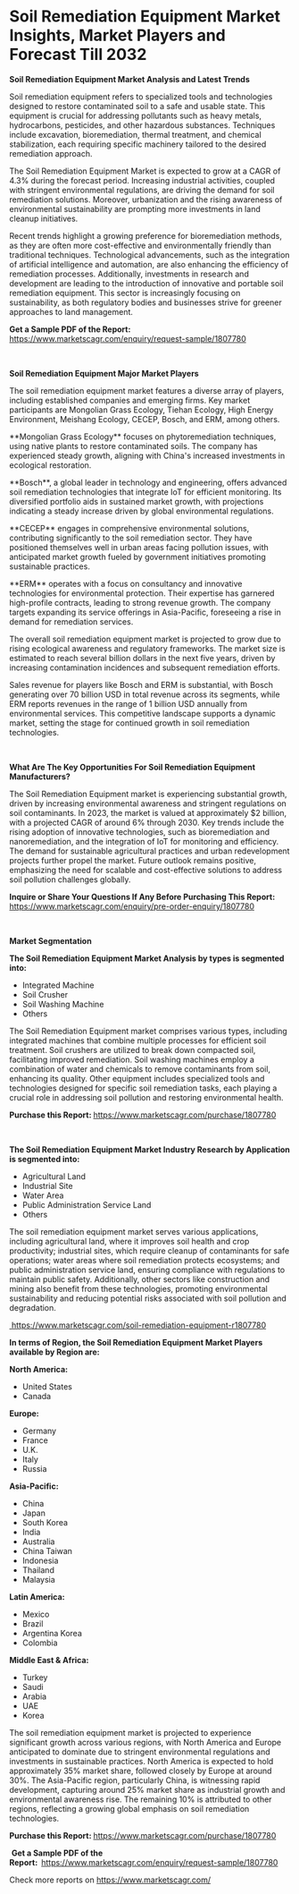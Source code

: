 <p><h1>Soil Remediation Equipment Market Insights, Market Players and Forecast Till 2032</h1></p><p><strong>Soil Remediation Equipment Market Analysis and Latest Trends</strong></p>
<p><p>Soil remediation equipment refers to specialized tools and technologies designed to restore contaminated soil to a safe and usable state. This equipment is crucial for addressing pollutants such as heavy metals, hydrocarbons, pesticides, and other hazardous substances. Techniques include excavation, bioremediation, thermal treatment, and chemical stabilization, each requiring specific machinery tailored to the desired remediation approach.</p><p>The Soil Remediation Equipment Market is expected to grow at a CAGR of 4.3% during the forecast period. Increasing industrial activities, coupled with stringent environmental regulations, are driving the demand for soil remediation solutions. Moreover, urbanization and the rising awareness of environmental sustainability are prompting more investments in land cleanup initiatives. </p><p>Recent trends highlight a growing preference for bioremediation methods, as they are often more cost-effective and environmentally friendly than traditional techniques. Technological advancements, such as the integration of artificial intelligence and automation, are also enhancing the efficiency of remediation processes. Additionally, investments in research and development are leading to the introduction of innovative and portable soil remediation equipment. This sector is increasingly focusing on sustainability, as both regulatory bodies and businesses strive for greener approaches to land management.</p></p>
<p><strong>Get a Sample PDF of the Report:&nbsp;</strong> <a href="https://www.marketscagr.com/enquiry/request-sample/1807780?utm_campaign=2335&utm_medium=2&utm_source=Github&utm_content=ia&utm_term=19022025&utm_id=soil-remediation-equipment">https://www.marketscagr.com/enquiry/request-sample/1807780</a></p>
<p>&nbsp;</p>
<p><strong>Soil Remediation Equipment Major Market Players</strong></p>
<p><p>The soil remediation equipment market features a diverse array of players, including established companies and emerging firms. Key market participants are Mongolian Grass Ecology, Tiehan Ecology, High Energy Environment, Meishang Ecology, CECEP, Bosch, and ERM, among others. </p><p>**Mongolian Grass Ecology** focuses on phytoremediation techniques, using native plants to restore contaminated soils. The company has experienced steady growth, aligning with China's increased investments in ecological restoration.</p><p>**Bosch**, a global leader in technology and engineering, offers advanced soil remediation technologies that integrate IoT for efficient monitoring. Its diversified portfolio aids in sustained market growth, with projections indicating a steady increase driven by global environmental regulations.</p><p>**CECEP** engages in comprehensive environmental solutions, contributing significantly to the soil remediation sector. They have positioned themselves well in urban areas facing pollution issues, with anticipated market growth fueled by government initiatives promoting sustainable practices.</p><p>**ERM** operates with a focus on consultancy and innovative technologies for environmental protection. Their expertise has garnered high-profile contracts, leading to strong revenue growth. The company targets expanding its service offerings in Asia-Pacific, foreseeing a rise in demand for remediation services.</p><p>The overall soil remediation equipment market is projected to grow due to rising ecological awareness and regulatory frameworks. The market size is estimated to reach several billion dollars in the next five years, driven by increasing contamination incidences and subsequent remediation efforts. </p><p>Sales revenue for players like Bosch and ERM is substantial, with Bosch generating over 70 billion USD in total revenue across its segments, while ERM reports revenues in the range of 1 billion USD annually from environmental services. This competitive landscape supports a dynamic market, setting the stage for continued growth in soil remediation technologies.</p></p>
<p>&nbsp;</p>
<p><strong>What Are The Key Opportunities For Soil Remediation Equipment Manufacturers?</strong></p>
<p><p>The Soil Remediation Equipment market is experiencing substantial growth, driven by increasing environmental awareness and stringent regulations on soil contaminants. In 2023, the market is valued at approximately $2 billion, with a projected CAGR of around 6% through 2030. Key trends include the rising adoption of innovative technologies, such as bioremediation and nanoremediation, and the integration of IoT for monitoring and efficiency. The demand for sustainable agricultural practices and urban redevelopment projects further propel the market. Future outlook remains positive, emphasizing the need for scalable and cost-effective solutions to address soil pollution challenges globally.</p></p>
<p><strong>Inquire or Share Your Questions If Any Before Purchasing This Report:</strong> <a href="https://www.marketscagr.com/enquiry/pre-order-enquiry/1807780?utm_campaign=2335&utm_medium=2&utm_source=Github&utm_content=ia&utm_term=19022025&utm_id=soil-remediation-equipment">https://www.marketscagr.com/enquiry/pre-order-enquiry/1807780</a></p>
<p>&nbsp;</p>
<p><strong>Market Segmentation</strong></p>
<p><strong>The Soil Remediation Equipment Market Analysis by types is segmented into:</strong></p>
<p><ul><li>Integrated Machine</li><li>Soil Crusher</li><li>Soil Washing Machine</li><li>Others</li></ul></p>
<p><p>The Soil Remediation Equipment market comprises various types, including integrated machines that combine multiple processes for efficient soil treatment. Soil crushers are utilized to break down compacted soil, facilitating improved remediation. Soil washing machines employ a combination of water and chemicals to remove contaminants from soil, enhancing its quality. Other equipment includes specialized tools and technologies designed for specific soil remediation tasks, each playing a crucial role in addressing soil pollution and restoring environmental health.</p></p>
<p><strong>Purchase this Report:&nbsp;</strong><a href="https://www.marketscagr.com/purchase/1807780?utm_campaign=2335&utm_medium=2&utm_source=Github&utm_content=ia&utm_term=19022025&utm_id=soil-remediation-equipment">https://www.marketscagr.com/purchase/1807780</a></p>
<p>&nbsp;</p>
<p><strong>The Soil Remediation Equipment Market Industry Research by Application is segmented into:</strong></p>
<p><ul><li>Agricultural Land</li><li>Industrial Site</li><li>Water Area</li><li>Public Administration Service Land</li><li>Others</li></ul></p>
<p><p>The soil remediation equipment market serves various applications, including agricultural land, where it improves soil health and crop productivity; industrial sites, which require cleanup of contaminants for safe operations; water areas where soil remediation protects ecosystems; and public administration service land, ensuring compliance with regulations to maintain public safety. Additionally, other sectors like construction and mining also benefit from these technologies, promoting environmental sustainability and reducing potential risks associated with soil pollution and degradation.</p></p>
<p><a href="https://www.marketscagr.com/soil-remediation-equipment-r1807780?utm_campaign=2335&utm_medium=2&utm_source=Github&utm_content=ia&utm_term=19022025&utm_id=soil-remediation-equipment">&nbsp;https://www.marketscagr.com/soil-remediation-equipment-r1807780</a></p>
<p><strong>In terms of Region, the Soil Remediation Equipment Market Players available by Region are:</strong></p>
<p>
    <p> <strong> North America: </strong>
        <ul>
            <li>United States</li>
            <li>Canada</li>
        </ul>
        </p> 
    <p> <strong> Europe: </strong>
        <ul>
            <li>Germany</li>
            <li>France</li>
            <li>U.K.</li>
            <li>Italy</li>
            <li>Russia</li>
        </ul>
        </p> 
    <p> <strong> Asia-Pacific: </strong>
        <ul>
            <li>China</li>
            <li>Japan</li>
            <li>South Korea</li>
            <li>India</li>
            <li>Australia</li>
            <li>China Taiwan</li>
            <li>Indonesia</li>
            <li>Thailand</li>
            <li>Malaysia</li>
        </ul>
        </p> 
    <p> <strong> Latin America: </strong>
        <ul>
            <li>Mexico</li>
            <li>Brazil</li>
            <li>Argentina Korea</li>
            <li>Colombia</li>
        </ul>
        </p> 
    <p> <strong> Middle East & Africa: </strong>
        <ul>
            <li>Turkey</li>
            <li>Saudi</li>
            <li>Arabia</li>
            <li>UAE</li>
            <li>Korea</li>
        </ul>
    </p>
    </p>
<p><p>The soil remediation equipment market is projected to experience significant growth across various regions, with North America and Europe anticipated to dominate due to stringent environmental regulations and investments in sustainable practices. North America is expected to hold approximately 35% market share, followed closely by Europe at around 30%. The Asia-Pacific region, particularly China, is witnessing rapid development, capturing around 25% market share as industrial growth and environmental awareness rise. The remaining 10% is attributed to other regions, reflecting a growing global emphasis on soil remediation technologies.</p></p>
<p><strong>Purchase this Report: </strong><a href="https://www.marketscagr.com/purchase/1807780?utm_campaign=2335&utm_medium=2&utm_source=Github&utm_content=ia&utm_term=19022025&utm_id=soil-remediation-equipment">https://www.marketscagr.com/purchase/1807780</a></p>
<p>&nbsp;<strong>Get a Sample PDF of the Report:&nbsp;&nbsp;</strong><a href="https://www.marketscagr.com/enquiry/request-sample/1807780?utm_campaign=2335&utm_medium=2&utm_source=Github&utm_content=ia&utm_term=19022025&utm_id=soil-remediation-equipment">https://www.marketscagr.com/enquiry/request-sample/1807780</a></p>
<p><strong></strong></p>
<p>Check more reports on <a href="https://www.marketscagr.com/?utm_campaign=2335&utm_medium=2&utm_source=Github&utm_content=ia&utm_term=19022025&utm_id=soil-remediation-equipment">https://www.marketscagr.com/</a></p>